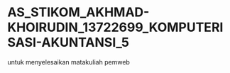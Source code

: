# AS_STIKOM_AKHMAD-KHOIRUDIN_13722699_KOMPUTERISASI-AKUNTANSI_5
untuk menyelesaikan matakuliah pemweb
